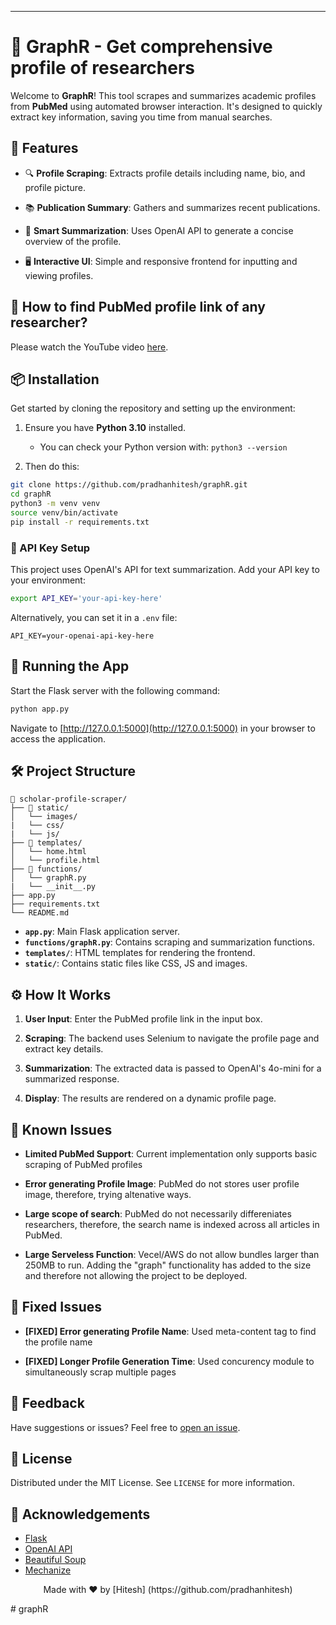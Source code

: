 
---

# 🧠 GraphR - Get comprehensive profile of researchers

Welcome to **GraphR**! This tool scrapes and summarizes academic profiles from **PubMed** using automated browser interaction. It's designed to quickly extract key information, saving you time from manual searches.

## 🚀 Features

- 🔍 **Profile Scraping**: Extracts profile details including name, bio, and profile picture.

- 📚 **Publication Summary**: Gathers and summarizes recent publications.

- 📝 **Smart Summarization**: Uses OpenAI API to generate a concise overview of the profile.

- 🖥️ **Interactive UI**: Simple and responsive frontend for inputting and viewing profiles.

## 🎥 How to find PubMed profile link of any researcher?

Please watch the YouTube video <a href="https://www.youtube.com/watch?v=waPMcZsQJBs">here</a>.

## 📦 Installation

Get started by cloning the repository and setting up the environment:

1. Ensure you have **Python 3.10** installed.
   - You can check your Python version with: `python3 --version`

2. Then do this:
```bash
git clone https://github.com/pradhanhitesh/graphR.git
cd graphR
python3 -m venv venv
source venv/bin/activate
pip install -r requirements.txt
```

### 🔑 API Key Setup

This project uses OpenAI's API for text summarization. Add your API key to your environment:

```bash
export API_KEY='your-api-key-here'
```

Alternatively, you can set it in a `.env` file:

```
API_KEY=your-openai-api-key-here
```

## 🚀 Running the App

Start the Flask server with the following command:

```bash
python app.py
```

Navigate to [http://127.0.0.1:5000](http://127.0.0.1:5000) in your browser to access the application.

## 🛠️ Project Structure

```
📁 scholar-profile-scraper/
├── 📂 static/
│   └── images/
|   └── css/
|   └── js/
├── 📂 templates/
│   └── home.html
│   └── profile.html
├── 📂 functions/
│   └── graphR.py
|   └── __init__.py
├── app.py
├── requirements.txt
└── README.md
```

- **`app.py`**: Main Flask application server.
- **`functions/graphR.py`**: Contains scraping and summarization functions.
- **`templates/`**: HTML templates for rendering the frontend.
- **`static/`**: Contains static files like CSS, JS and images.

## ⚙️ How It Works

1. **User Input**: Enter the PubMed profile link in the input box.

2. **Scraping**: The backend uses Selenium to navigate the profile page and extract key details.

3. **Summarization**: The extracted data is passed to OpenAI's 4o-mini for a summarized response.

4. **Display**: The results are rendered on a dynamic profile page.

## 🐛 Known Issues
 
- **Limited PubMed Support**: Current implementation only supports basic scraping of PubMed profiles

- **Error generating Profile Image**: PubMed do not stores user profile image, therefore, trying altenative ways.

- **Large scope of search**: PubMed do not necessarily differeniates researchers, therefore, the search name is indexed across all articles in PubMed.

- **Large Serveless Function**: Vecel/AWS do not allow bundles larger than 250MB to run. Adding the "graph" functionality has added to the size and therefore not allowing the project to be deployed.

## 🔨 Fixed Issues
 
- **[FIXED] Error generating Profile Name**: Used meta-content tag to find the profile name

- **[FIXED] Longer Profile Generation Time**: Used concurency module to simultaneously scrap multiple pages

## 📣 Feedback

Have suggestions or issues? Feel free to [open an issue](https://github.com/pradhanhitesh/graphR/issues).


## 📜 License

Distributed under the MIT License. See `LICENSE` for more information.

## 🌟 Acknowledgements

- [Flask](https://flask.palletsprojects.com/)
- [OpenAI API](https://openai.com/)
- [Beautiful Soup](https://www.crummy.com/software/BeautifulSoup/)
- [Mechanize](https://mechanize.readthedocs.io/en/latest/)

<p align="center">
  Made with ❤️ by [Hitesh] (https://github.com/pradhanhitesh)
</p>
# graphR
